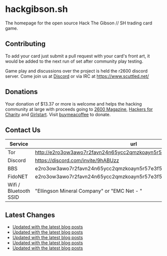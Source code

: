 # hackgibson.sh
The homepage for the open source Hack The Gibson // SH trading card game.


## Contributing

To add your card just submit a pull request with your card's front art, it would be added to the next run of set after community play testing.

Game play and discussions over the project is held the r2600 discord server. Come join us at [Discord](https://discord.com/invite/9hABUzz) or via IRC at https://www.scuttled.net/


## Donations

Your donation of $13.37 or more is welcome and helps the hacking community at large with proceeds going to [2600 Magazine](https://2600.com/), [Hackers for Charity](https://hackersforcharity.org) and [Girlstart](https://girlstart.org).  Visit [buymeacoffee](https://www.buymeacoffee.com/hackgibson.sh) to donate.


## Contact Us

Service | url
-|-
Tor | http://e2ro3ow3awo7r2favn24n65ycc2qmzkoayn5r57e3f56nvjwdcgg32ad.onion
Discord | https://discord.com/invite/9hABUzz
BBS | e2ro3ow3awo7r2favn24n65ycc2qmzkoayn5r57e3f56nvjwdcgg32ad.onion:23
FidoNET | e2ro3ow3awo7r2favn24n65ycc2qmzkoayn5r57e3f56nvjwdcgg32ad.onion:24554
Wifi / Bluetooth SSID | "Ellingson Mineral Company" or "EMC Net - <fidonet address>"

## Latest Changes
<!-- BLOG-POST-LIST:START -->
- [Updated with the latest blog posts](https://github.com/DFW2600/hackgibson.sh/commit/cd973678e728c91d85cd9501d2f6f1ee421355ba)
- [Updated with the latest blog posts](https://github.com/DFW2600/hackgibson.sh/commit/f8243de16d154b6091389187b7fa840062a4af74)
- [Updated with the latest blog posts](https://github.com/DFW2600/hackgibson.sh/commit/8fa1578f1753f2210b5aa2715c350d1de2df9bc1)
- [Updated with the latest blog posts](https://github.com/DFW2600/hackgibson.sh/commit/3d2efb6a4a91e2e68718f2ab8e1d6042e31a6005)
- [Updated with the latest blog posts](https://github.com/DFW2600/hackgibson.sh/commit/070411323d485ca99bc61ba8617fb5d8f15cc86b)
<!-- BLOG-POST-LIST:END -->
